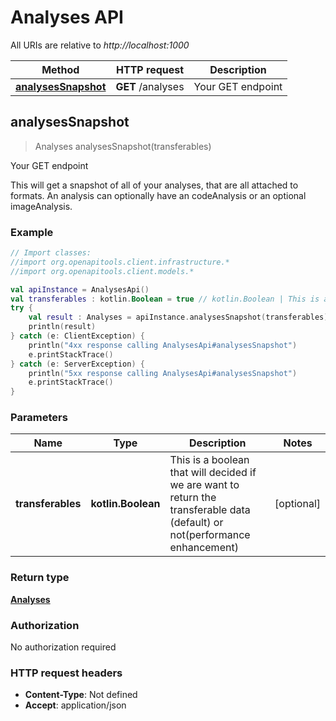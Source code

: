 # Analyses API

All URIs are relative to *http://localhost:1000*

Method | HTTP request | Description
------------- | ------------- | -------------
[**analysesSnapshot**](AnalysesApi.md#analysessnapshot) | **GET** /analyses | Your GET endpoint


<a id="analysesSnapshot"></a>
## **analysesSnapshot**
> Analyses analysesSnapshot(transferables)

Your GET endpoint

This will get a snapshot of all of your analyses, that are all attached to formats. An analysis can optionally have an codeAnalysis or an optional imageAnalysis.

### Example
```kotlin
// Import classes:
//import org.openapitools.client.infrastructure.*
//import org.openapitools.client.models.*

val apiInstance = AnalysesApi()
val transferables : kotlin.Boolean = true // kotlin.Boolean | This is a boolean that will decided if we are want to return the transferable data (default) or not(performance enhancement)
try {
    val result : Analyses = apiInstance.analysesSnapshot(transferables)
    println(result)
} catch (e: ClientException) {
    println("4xx response calling AnalysesApi#analysesSnapshot")
    e.printStackTrace()
} catch (e: ServerException) {
    println("5xx response calling AnalysesApi#analysesSnapshot")
    e.printStackTrace()
}
```

### Parameters

Name | Type | Description  | Notes
------------- | ------------- | ------------- | -------------
 **transferables** | **kotlin.Boolean**| This is a boolean that will decided if we are want to return the transferable data (default) or not(performance enhancement) | [optional]

### Return type

[**Analyses**](Analyses.md)

### Authorization

No authorization required

### HTTP request headers

 - **Content-Type**: Not defined
 - **Accept**: application/json


